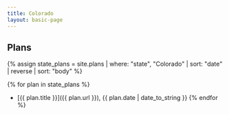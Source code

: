 ```yaml
---
title: Colorado
layout: basic-page
---
```


Plans
---

{% assign state_plans = site.plans | where: "state", "Colorado" | sort: "date" | reverse | sort: "body" %}

{% for plan in state_plans %}
- [{{ plan.title }}]({{ plan.url }}), {{ plan.date | date_to_string }}
{% endfor %}
